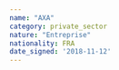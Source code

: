 ```yaml
---
name: "AXA"
category: private_sector
nature: "Entreprise"
nationality: FRA
date_signed: '2018-11-12'
---
```

    